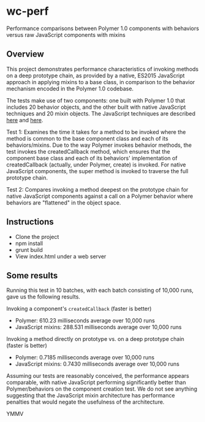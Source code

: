 # wc-perf
Performance comparisons between Polymer 1.0 components with behaviors versus raw JavaScript components with mixins

## Overview
This project demonstrates performance characteristics of invoking methods on a deep prototype chain, as provided
by a native, ES2015 JavaScript approach in applying mixins to a base class, in comparison to the behavior mechanism
encoded in the Polymer 1.0 codebase.

The tests make use of two components: one built with Polymer 1.0 that includes 20 behavior objects, and the
other built with native JavaScript techniques and 20 mixin objects. The JavaScript techniques are described
[here](https://component.kitchen/blog/posts/building-web-components-from-a-loose-framework-of-mixins) and
[here](https://component.kitchen/blog/posts/implementing-web-component-mixins-as-functions).

Test 1: Examines the time it takes for a method to be invoked where the method is common to the base component
class and each of its behaviors/mixins. Due to the way Polymer invokes behavior methods, the test invokes
the createdCallback method, which ensures that the component base class and each of its behaviors' implementation
of createdCallback (actually, under Polymer, create) is invoked. For native JavaScript components, the super
method is invoked to traverse the full prototype chain.

Test 2: Compares invoking a method deepest on the prototype chain for native JavaScript components against
a call on a Polymer behavior where behaviors are "flattened" in the object space.

## Instructions
* Clone the project
* npm install
* grunt build
* View index.html under a web server

## Some results

Running this test in 10 batches, with each batch consisting of 10,000 runs, gave us the following results.

Invoking a component's `createdCallback` (faster is better)

- Polymer: 610.23 milliseconds average over 10,000 runs
- JavaScript mixins: 288.531 milliseconds average over 10,000 runs

Invoking a method directly on prototype vs. on a deep prototype chain (faster is better)

- Polymer: 0.7185 milliseconds average over 10,000 runs
- JavaScript mixins: 0.7430 milliseconds average over 10,000 runs

Assuming our tests are reasonably conceived, the performance appears comparable, with native JavaScript performing significantly better than Polymer/behaviors on the component creation test. We do not see anything suggesting that the JavaScript mixin architecture has performance penalties that would negate the usefulness of the architecture.

YMMV
